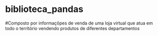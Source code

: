 # biblioteca_pandas

#Composto por informaçõpes de venda de uma loja virtual que atua em todo o território vendendo produtos de diferentes departamentos
